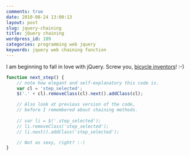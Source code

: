 ```yaml
---
comments: true
date: 2010-08-24 13:00:13
layout: post
slug: jquery-chaining
title: jQuery chaining
wordpress_id: 189
categories: programming web jquery
keywords: jquery web chaining function
---
```


I am beginning to fall in love with jQuery. Screw you, [bicycle inventors](http://vkontakte.ru)! :-)

``` javascript
function next_step() {
    // note how elegant and self-explanatory this code is.
    var cl = 'step_selected';
    $('.' + cl).removeClass(cl).next().addClass(cl);

    // Also look at previous version of the code,
    // before I remembered about chaining methods.
    
    // var li = $('.step_selected');
    // li.removeClass('step_selected');
    // li.next().addClass('step_selected');

    // Not as sexy, right? :-)
}
```